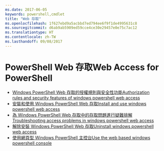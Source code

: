 ```yaml
---
ms.date: 2017-06-05
keywords: powershell,cmdlet
title: "Web 存取"
ms.openlocfilehash: 1f627ebd9a5acbbd7ed794ee6f9f1de4995631c8
ms.sourcegitcommit: d6ab9ab5909ed59cce4ce30e29457e0e75c7ac12
ms.translationtype: HT
ms.contentlocale: zh-TW
ms.lasthandoff: 09/08/2017
---
```

# <a name="web-access-for-powershell"></a><span data-ttu-id="dcff4-103">PowerShell Web 存取</span><span class="sxs-lookup"><span data-stu-id="dcff4-103">Web Access for PowerShell</span></span>

- [<span data-ttu-id="dcff4-104">Windows PowerShell Web 存取的授權規則與安全性功能</span><span class="sxs-lookup"><span data-stu-id="dcff4-104">Authorization rules and security features of windows powershell web access</span></span>](web-access/authorization-rules-and-security-features-of-windows-powershell-web-access.md)
- [<span data-ttu-id="dcff4-105">安裝和使用 Windows PowerShell Web 存取</span><span class="sxs-lookup"><span data-stu-id="dcff4-105">Install and use windows powershell web access</span></span>](web-access/install-and-use-windows-powershell-web-access.md)
- [<span data-ttu-id="dcff4-106">為 Windows PowerShell Web 存取中的存取問題進行疑難排解</span><span class="sxs-lookup"><span data-stu-id="dcff4-106">Troubleshooting access problems in windows powershell web access</span></span>](web-access/troubleshooting-access-problems-in-windows-powershell-web-access.md)
- [<span data-ttu-id="dcff4-107">解除安裝 Windows PowerShell Web 存取</span><span class="sxs-lookup"><span data-stu-id="dcff4-107">Uninstall windows powershell web access</span></span>](web-access/uninstall-windows-powershell-web-access.md)
- [<span data-ttu-id="dcff4-108">使用網頁型 Windows PowerShell 主控台</span><span class="sxs-lookup"><span data-stu-id="dcff4-108">Use the web based windows powershell console</span></span>](web-access/use-the-web-based-windows-powershell-console.md)

